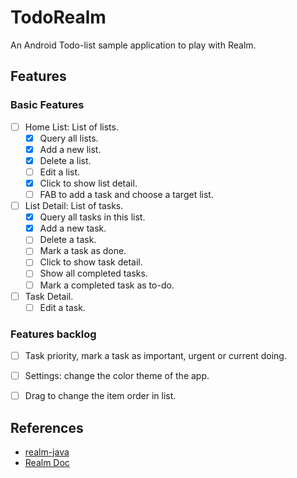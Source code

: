 # TodoRealm
An Android Todo-list sample application to play with Realm.

## Features
### Basic Features
- [ ] Home List: List of lists.
    - [x] Query all lists.
    - [x] Add a new list.
    - [x] Delete a list.
    - [ ] Edit a list.
    - [x] Click to show list detail.
    - [ ] FAB to add a task and choose a target list.
- [ ] List Detail: List of tasks.
    - [x] Query all tasks in this list.
    - [x] Add a new task.
    - [ ] Delete a task.
    - [ ] Mark a task as done.
    - [ ] Click to show task detail.
    - [ ] Show all completed tasks.
    - [ ] Mark a completed task as to-do.
- [ ] Task Detail.
    - [ ] Edit a task.

### Features backlog
- [ ] Task priority, mark a task as important, urgent or current doing.
- [ ] Settings: change the color theme of the app.
- [ ] Drag to change the item order in list.


## References
- [realm-java](https://github.com/realm/realm-java)
- [Realm Doc](https://realm.io/docs/java/latest/)